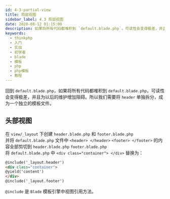 ```yaml
---
id: 4-3-partial-view
title: 局部视图
sidebar_label: 4.3 局部视图
date: 2020-08-12 01:15:00
description: 如果将所有代码都堆积到 `default.blade.php`，可读性会变得极差，并且为以后的维护增加阻碍。所以我们需要将 `header` 单独拆分，成为一个独立的模板文件。
keywords:
  - thinkphp
  - 入门
  - 实战
  - 初学者
  - blade
  - 模板
  - php
  - php模板
  - 教程
---
```


回到 `default.blade.php`，如果将所有代码都堆积到 `default.blade.php`，可读性会变得极差，并且为以后的维护增加阻碍。所以我们需要将 `header` 单独拆分，成为一个独立的模板文件。

## 头部视图

在 `view/_layout` 下创建 `header.blade.php` 和 `footer.blade.php`  
并将 `default.blade.php` 文件中 `<header> </header>` `<footer> </footer>` 的内容全部剪切到 `header.blade.php` `footer.blade.php`  
将 `default.blade.php` 中 `<div class="container"> </div>` 替换为：

~~~html title="default.blade.php"
@include('_layout.header')
<div class="container">
@yield('content')
</div>
@include('_layout.footer')
~~~

`@include` 是 `Blade` 模板引擎中视图引用方法。